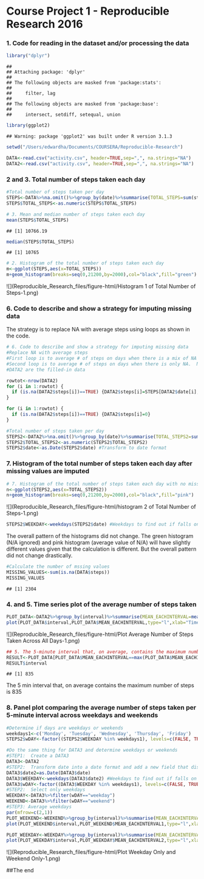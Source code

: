 Course Project 1 - Reproducible Research 2016
====================================================================================
### 1. Code for reading in the dataset and/or processing the data

```r
library("dplyr")
```

```
## 
## Attaching package: 'dplyr'
## 
## The following objects are masked from 'package:stats':
## 
##     filter, lag
## 
## The following objects are masked from 'package:base':
## 
##     intersect, setdiff, setequal, union
```

```r
library(ggplot2)
```

```
## Warning: package 'ggplot2' was built under R version 3.1.3
```

```r
setwd("/Users/edwardha/Documents/COURSERA/Reproducible-Research")

DATA<-read.csv("activity.csv", header=TRUE,sep=",", na.strings="NA")
DATA2<-read.csv("activity.csv", header=TRUE,sep=",", na.strings="NA")
```


### 2 and 3. Total number of steps taken each day

```r
#Total number of steps taken per day
STEPS<-DATA%>%na.omit()%>%group_by(date)%>%summarise(TOTAL_STEPS=sum(steps),MEAN_STEPS=as.integer(mean(steps)),MEDIAN_STEPS=(median(steps)))
STEPS$TOTAL_STEPS<-as.numeric(STEPS$TOTAL_STEPS)

# 3. Mean and median number of steps taken each day
mean(STEPS$TOTAL_STEPS)
```

```
## [1] 10766.19
```

```r
median(STEPS$TOTAL_STEPS)
```

```
## [1] 10765
```


```r
# 2. Histogram of the total number of steps taken each day
m<-ggplot(STEPS,aes(x=TOTAL_STEPS))
m+geom_histogram(breaks=seq(0,21200,by=2000),col="black",fill="green")
```

![](Reproducible_Research_files/figure-html/Histogram 1 of Total Number of Steps-1.png) 

### 6. Code to describe and show a strategy for imputing missing data
The strategy is to replace NA with average steps using loops as shown in the code.

```r
# 6. Code to describe and show a strategy for imputing missing data
#Replace NA with average steps
#First loop is to average # of steps on days when there is a mix of NA and steps.
#Second loop is to average # of steps on days when there is only NA.  No average possible and therefore will assign a 0
#DATA2 are the filled-in data

rowtot<-nrow(DATA2)
for (i in 1:rowtot) {
  if (is.na(DATA2$steps[i])==TRUE) {DATA2$steps[i]=STEPS[DATA2$date[i],3]}
}

for (i in 1:rowtot) {
  if (is.na(DATA2$steps[i])==TRUE) {DATA2$steps[i]=0}
}

#Total number of steps taken per day
STEPS2<-DATA2%>%na.omit()%>%group_by(date)%>%summarise(TOTAL_STEPS2=sum(steps),MEAN_STEPS2=as.integer(mean(steps),MEDIAN_STEPS2=(median(steps))))
STEPS2$TOTAL_STEPS2<-as.numeric(STEPS2$TOTAL_STEPS2)
STEPS2$date<-as.Date(STEPS2$date) #Transform to date format
```

### 7. Histogram of the total number of steps taken each day after missing values are imputed

```r
# 7. Histogram of the total number of steps taken each day with no missing values
n<-ggplot(STEPS2,aes(x=TOTAL_STEPS2))
n+geom_histogram(breaks=seq(0,21200,by=2000),col="black",fill="pink")
```

![](Reproducible_Research_files/figure-html/histogram 2 of Total Number of Steps-1.png) 


```r
STEPS2$WEEKDAY<-weekdays(STEPS2$date) #Weekdays to find out if falls on Saturday or Sunday
```


The overall pattern of the histograms did not change.  The green histogram (N/A ignored) and pink histogram (average value of N/A) will have slightly different values given that the calculation is different.  But the overall pattern did not change drastically. 



```r
#Calculate the number of mssing values
MISSING_VALUES<-sum(is.na(DATA$steps))
MISSING_VALUES
```

```
## [1] 2304
```

### 4. and 5. Time series plot of the average number of steps taken

```r
PLOT_DATA<-DATA2%>%group_by(interval)%>%summarise(MEAN_EACHINTERVAL=mean(steps))
plot(PLOT_DATA$interval,PLOT_DATA$MEAN_EACHINTERVAL,type="l",xlab="Time Interval",ylab="Average",main="Average Number Of Steps Taken Across All Days")
```

![](Reproducible_Research_files/figure-html/Plot Average Number of Steps Taken Across All Days-1.png) 

```r
## 5. The 5-minute interval that, on average, contains the maximum number of steps
RESULT<-PLOT_DATA[PLOT_DATA$MEAN_EACHINTERVAL==max(PLOT_DATA$MEAN_EACHINTERVAL),]
RESULT$interval
```

```
## [1] 835
```
The 5 min interval that, on average contains the maximum number of steps is 835

### 8. Panel plot comparing the average number of steps taken per 5-minute interval across weekdays and weekends

```r
#Determine if days are weekdays or weekends
weekdays1<-c('Monday', 'Tuesday', 'Wednesday', 'Thursday', 'Friday')
STEPS2$wDAY<-factor((STEPS2$WEEKDAY %in% weekdays1), levels=c(FALSE, TRUE), labels=c('weekend', 'weekday'))

#Do the same thing for DATA3 and determine weekdays or weekends
#STEP1:  Create a DATA3
DATA3<-DATA2
#STEP2:  Transform date into a date format and add a new field that displays weekday or weekend.
DATA3$date2=as.Date(DATA3$date)
DATA3$WEEKDAY<-weekdays(DATA3$date2) #Weekdays to find out if falls on Saturday or Sunday
DATA3$wDAY<-factor((DATA3$WEEKDAY %in% weekdays1), levels=c(FALSE, TRUE), labels=c('weekend', 'weekday'))
#STEP2:  Select only weekdays 
WEEKDAY<-DATA3%>%filter(wDAY=="weekday")
WEEKEND<-DATA3%>%filter(wDAY=="weekend")
#STEP3: Average weekdays
par(mfrow=c(2,1))
PLOT_WEEKEND<-WEEKEND%>%group_by(interval)%>%summarise(MEAN_EACHINTERVAL1=mean(steps))
plot(PLOT_WEEKEND$interval,PLOT_WEEKEND$MEAN_EACHINTERVAL1,type="l",xlab="Time Interval",ylab="Average",main="Average Number Of Steps Taken During The Weekend")

PLOT_WEEKDAY<-WEEKDAY%>%group_by(interval)%>%summarise(MEAN_EACHINTERVAL2=mean(steps))
plot(PLOT_WEEKDAY$interval,PLOT_WEEKDAY$MEAN_EACHINTERVAL2,type="l",xlab="Time Interval",ylab="Average",main="Average Number Of Steps Taken During The Weekday")
```

![](Reproducible_Research_files/figure-html/Plot Weekday Only and Weekend Only-1.png) 

##The end

